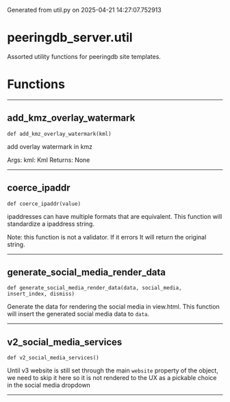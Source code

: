 Generated from util.py on 2025-04-21 14:27:07.752913

# peeringdb_server.util

Assorted utility functions for peeringdb site templates.

# Functions
---

## add_kmz_overlay_watermark
`def add_kmz_overlay_watermark(kml)`

add overlay watermark in kmz

Args:
    kml: Kml
Returns:
   None

---
## coerce_ipaddr
`def coerce_ipaddr(value)`

ipaddresses can have multiple formats that are equivalent.
This function will standardize a ipaddress string.

Note: this function is not a validator. If it errors
It will return the original string.

---
## generate_social_media_render_data
`def generate_social_media_render_data(data, social_media, insert_index, dismiss)`

Generate the data for rendering the social media in view.html.
This function will insert the generated social media data to `data`.

---
## v2_social_media_services
`def v2_social_media_services()`

Until v3 website is still set through the main `website` property
of the object, we need to skip it here so it is not rendered to
the UX as a pickable choice in the social media dropdown

---